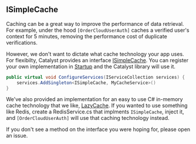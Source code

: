 ## ISimpleCache

Caching can be a great way to improve the performance of data retrieval. For example, under the hood `[OrderCloudUserAuth]` caches a verified user's context for 5 minutes, removing the performance cost of duplicate verifications. 

However, we don't want to dictate what cache technology your app uses. For flexibilty, Catalyst provides an interface [ISimpleCache](https://github.com/ordercloud-api/ordercloud-dotnet-catalyst/tree/master/library/OrderCloud.Catalyst/DataMovement/ISimpleCache.cs). You can register your own implementation in [Startup](https://github.com/ordercloud-api/ordercloud-dotnet-catalyst/blob/master/demo/OrderCloud.DemoWebApi/Startup.cs) and the Catalyst library will use it.   

```c#
public virtual void ConfigureServices(IServiceCollection services) {
	services.AddSingleton<ISimpleCache, MyCacheService>() 
}
```

We've also provided an implementation for an easy to use C# in-memory cache technology that we like, [LazyCache](./LazyCacheService.cs). If you wanted to use something like Redis, create a RedisService.cs that implments `ISimpleCache`, inject it, and `[OrderCloudUserAuth]` will use that caching technology instead. 

If you don't see a method on the interface you were hoping for, please open an issue.
